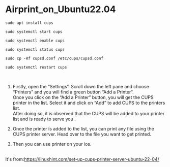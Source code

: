 # Airprint_on_Ubuntu22.04

```
sudo apt install cups
```
```
sudo systemctl start cups
```
```
sudo systemctl enable cups
```
```
sudo systemctl status cups
```

```
sudo cp -Rf cupsd.conf /etc/cups/cupsd.conf
```
```
sudo systemctl restart cups
```

<br>

1. Firstly, open the “Settings“. Scroll down the left pane and choose “Printers” and you will find a green button “Add a Printer“.
<br>Once you click on the “Add a Printer” button, you will get the CUPS printer in the list. Select it and click on “Add” to add CUPS to the printers list.
<br>After doing so, it is observed that the CUPS will be added to your printer list and is ready to serve you .

2. Once the printer is added to the list, you can print any file using the CUPS printer server. Head over to the file you want to get printed. 
3. Then you can use printer on your ios.


<br>It's from:https://linuxhint.com/set-up-cups-printer-server-ubuntu-22-04/

